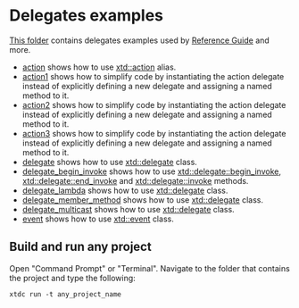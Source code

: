 # Delegates examples

[This folder](.) contains delegates examples used by [Reference Guide](https://gammasoft71.github.io/xtd/reference_guides/latest/) and more.

* [action](action/README.md) shows how to use [xtd::action](https://gammasoft71.github.io/xtd/reference_guides/latest/group__xtd__core.html#ga53c721aac682a7ccf19ee17d92280e31) alias.
* [action1](action1/README.md) shows how to simplify code by instantiating the action delegate instead of explicitly defining a new delegate and assigning a named method to it.
* [action2](action2/README.md) shows how to simplify code by instantiating the action delegate instead of explicitly defining a new delegate and assigning a named method to it.
* [action3](action3/README.md) shows how to simplify code by instantiating the action delegate instead of explicitly defining a new delegate and assigning a named method to it.
* [delegate](delegate/README.md) shows how to use [xtd::delegate](https://gammasoft71.github.io/xtd/reference_guides/latest/classxtd_1_1delegate_3_01result__t_07_08_4.html) class.
* [delegate_begin_invoke](delegate_begin_invoke/README.md) shows how to use [xtd::delegate::begin_invoke](https://gammasoft71.github.io/xtd/reference_guides/latest/classxtd_1_1delegate_3_01result__t_07arguments__t_8_8_8_08_4.html#a6fc96ea5d31c803e8e057eadd50d1a51), [xtd::delegate::end_invoke](https://gammasoft71.github.io/xtd/reference_guides/latest/classxtd_1_1delegate_3_01result__t_07arguments__t_8_8_8_08_4.html#aa5fa52aef651d08fef6ac3fad70dcd9d) and [xtd::delegate::invoke](https://gammasoft71.github.io/xtd/reference_guides/latest/classxtd_1_1delegate_3_01result__t_07arguments__t_8_8_8_08_4.html#a39bfec9ec7906ba41149be12fe24f36e) methods.
* [delegate_lambda](delegate_lambda/README.md) shows how to use [xtd::delegate](https://gammasoft71.github.io/xtd/reference_guides/latest/classxtd_1_1delegate_3_01result__t_07_08_4.html) class.
* [delegate_member_method](delegate_member_method/README.md) shows how to use [xtd::delegate](https://gammasoft71.github.io/xtd/reference_guides/latest/classxtd_1_1delegate_3_01result__t_07_08_4.html) class.
* [delegate_multicast](delegate_multicast/README.md) shows how to use [xtd::delegate](https://gammasoft71.github.io/xtd/reference_guides/latest/classxtd_1_1delegate_3_01result__t_07_08_4.html) class.
* [event](event/README.md) shows how to use [xtd::event](https://gammasoft71.github.io/xtd/reference_guides/latest/classxtd_1_1event.html) class.

## Build and run any project

Open "Command Prompt" or "Terminal". Navigate to the folder that contains the project and type the following:

```shell
xtdc run -t any_project_name
```
